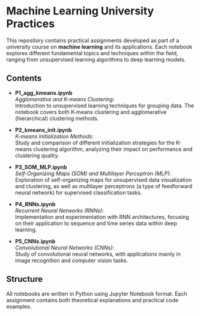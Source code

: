 # Machine Learning University Practices

This repository contains practical assignments developed as part of a university course on **machine learning** and its applications. Each notebook explores different fundamental topics and techniques within the field, ranging from unsupervised learning algorithms to deep learning models.

## Contents

- **P1_agg_kmeans.ipynb**  
  *Agglomerative and K-means Clustering*:  
  Introduction to unsupervised learning techniques for grouping data. The notebook covers both K-means clustering and agglomerative (hierarchical) clustering methods.

- **P2_kmeans_init.ipynb**  
  *K-means Initialization Methods*:  
  Study and comparison of different initialization strategies for the K-means clustering algorithm, analyzing their impact on performance and clustering quality.

- **P3_SOM_MLP.ipynb**  
  *Self-Organizing Maps (SOM) and Multilayer Perceptron (MLP)*:  
  Exploration of self-organizing maps for unsupervised data visualization and clustering, as well as multilayer perceptrons (a type of feedforward neural network) for supervised classification tasks.

- **P4_RNNs.ipynb**  
  *Recurrent Neural Networks (RNNs)*:  
  Implementation and experimentation with RNN architectures, focusing on their application to sequence and time series data within deep learning.

- **P5_CNNs.ipynb**  
  *Convolutional Neural Networks (CNNs)*:  
  Study of convolutional neural networks, with applications mainly in image recognition and computer vision tasks.

## Structure

All notebooks are written in Python using Jupyter Notebook format. Each assignment contains both theoretical explanations and practical code examples.
